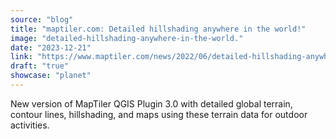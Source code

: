 ```yaml
---
source: "blog"
title: "maptiler.com: Detailed hillshading anywhere in the world!"
image: "detailed-hillshading-anywhere-in-the-world."
date: "2023-12-21"
link: "https://www.maptiler.com/news/2022/06/detailed-hillshading-anywhere-in-the-world"
draft: "true"
showcase: "planet"
---
```


New version of MapTiler QGIS Plugin 3.0 with detailed global terrain, contour lines, hillshading, and maps using these terrain data for outdoor activities.
